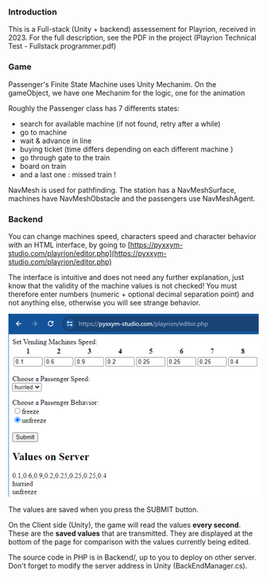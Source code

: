 ### Introduction
This is a Full-stack (Unity + backend) assessement for Playrion, received in 2023.
For the full description, see the PDF in the project (Playrion Technical Test - Fullstack programmer.pdf)

### Game
 Passenger's Finite State Machine uses Unity Mechanim.  On the gameObject, we have one Mechanim for the logic, one for the animation

Roughly the Passenger class has 7 differents states:
- search for available machine (if not found, retry after a while)
- go to machine
- wait & advance in line
- buying ticket (time differs depending on each different machine )
- go through gate to the train
- board on train
- and a last one : missed train !

 NavMesh is used for pathfinding. The station has a NavMeshSurface, machines have NavMeshObstacle and the passengers use NavMeshAgent.

### Backend
You can change machines speed, characters speed and character behavior with an HTML interface, by going to [https://pyxxym-studio.com/playrion/editor.php](https://pyxxym-studio.com/playrion/editor.php)

The interface is intuitive and does not need any further explanation, just know that the validity of the machine values is not checked! You must therefore enter numbers (numeric + optional decimal separation point) and not anything else, otherwise you will see strange behavior.

![capture](backend.png)

The values are saved when you press the SUBMIT button.

On the Client side (Unity), the game will read the values **every second**. These are the **saved values** that are transmitted. They are displayed at the bottom of the page for comparison with the values currently being edited.

The source code in PHP is in Backend/, up to you to deploy on other server. Don't forget to modify the server address in Unity (BackEndManager.cs).